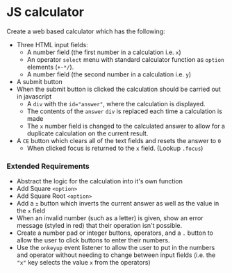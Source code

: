# JS calculator

Create a web based calculator which has the following:

- Three HTML input fields:
  - A number field (the first number in a calculation i.e. `x`)
  - An operator `select` menu with standard calculator function as `option` elements (`+-*/`).
  - A number field (the second number in a calculation i.e. `y`)
- A submit button
- When the submit button is clicked the calculation should be carried out in javascript
  - A `div` with the `id="answer"`, where the calculation is displayed.
  - The contents of the `answer` `div` is replaced each time a calculation is made
  - The `x` number field is changed to the calculated answer to allow for a duplicate calculation on the current result.
- A `CE` button which clears all of the text fields and resets the answer to `0`
  - When clicked focus is returned to the `x` field. (Lookup `.focus`)


### Extended Requirements

- Abstract the logic for the calculation into it's own function
- Add Square `<option>`
- Add Square Root `<option>`
- Add a `±` button which inverts the current answer as well as the value in the `x` field
- When an invalid number (such as a letter) is given, show an error message (styled in red) that their operation isn't possible.
- Create a number pad or integer buttons, operators, and a `.` button to allow the user to click buttons to enter their numbers.
- Use the `onkeyup` event listener to allow the user to put in the numbers and operator without needing to change between input fields (i.e. the `"x"` key selects the value `x` from the operators)
